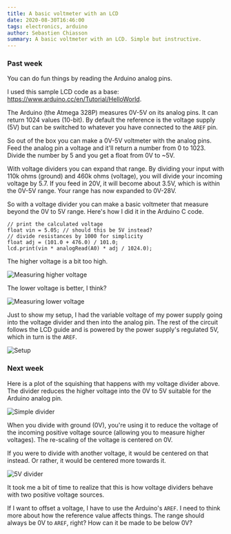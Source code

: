 ```yaml
---
title: A basic voltmeter with an LCD
date: 2020-08-30T16:46:00
tags: electronics, arduino
author: Sebastien Chiasson
summary: A basic voltmeter with an LCD. Simple but instructive.
---
```


### Past week

You can do fun things by reading the Arduino analog pins.

I used this sample LCD code as a base: <https://www.arduino.cc/en/Tutorial/HelloWorld>.

The Arduino (the Atmega 328P) measures 0V-5V on its analog pins. It can return 1024 values (10-bit). By default the reference is the voltage supply (5V) but can be switched to whatever you have connected to the `AREF` pin.

So out of the box you can make a 0V-5V voltmeter with the analog pins. Feed the analog pin a voltage and it'll return a number from 0 to 1023. Divide the number by 5 and you get a float from 0V to ~5V.

With voltage dividers you can expand that range. By dividing your input with 110k ohms (ground) and 460k ohms (voltage), you will divide your incoming voltage by 5.7. If you feed in 20V, it will become about 3.5V, which is within the 0V-5V range. Your range has now expanded to 0V-28V.

So with a voltage divider you can make a basic voltmeter that measure beyond the 0V to 5V range. Here's how I did it in the Arduino C code.

```
// print the calculated voltage
float vin = 5.05; // should this be 5V instead?
// divide resistances by 1000 for simplicity
float adj = (101.0 + 476.0) / 101.0;
lcd.print(vin * analogRead(A0) * adj / 1024.0);
```

The higher voltage is a bit too high.

![Measuring higher voltage]({attach}20200830_144555.jpg)

The lower voltage is better, I think?

![Measuring lower voltage]({attach}20200830_144601.jpg)

Just to show my setup, I had the variable voltage of my power supply going into the voltage divider and then into the analog pin. The rest of the circuit follows the LCD guide and is powered by the power supply's regulated 5V, which in turn is the `AREF`.

![Setup]({attach}20200830_144633.jpg)

### Next week

Here is a plot of the squishing that happens with my voltage divider above. The divider reduces the higher voltage into the 0V to 5V suitable for the Arduino analog pin.

![Simple divider]({attach}simple_divider.png)

When you divide with ground (0V), you're using it to reduce the voltage of the incoming positive voltage source (allowing you to measure higher voltages). The re-scaling of the voltage is centered on 0V.

If you were to divide with another voltage, it would be centered on that instead. Or rather, it would be centered more towards it.

![5V divider]({attach}5v_divider.png)

It took me a bit of time to realize that this is how voltage dividers behave with two positive voltage sources.

If I want to offset a voltage, I have to use the Arduino's `AREF`. I need to think more about how the reference value affects things. The range should always be 0V to `AREF`, right? How can it be made to be below 0V?
